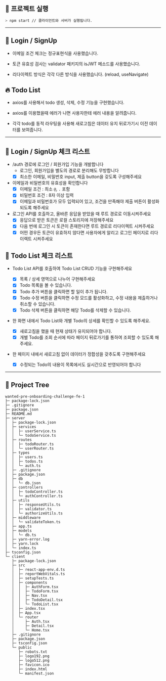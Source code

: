 ## 🎉 프로젝트 실행

```bash
> npm start // 클라이언트와 서버가 실행됩니다.
```

---

## 🚀 Login / SignUp

- 이메일 조건 체크는 정규표현식을 사용했습니다.

- 토큰 유효성 검사는 validator 패키지의 isJWT 메소드를 사용했습니다.

- 리다이렉트 방식은 각각 다른 방식을 사용했습니다. (reload, useNavigate)

## 🔥 Todo List

- axios를 사용해서 todo 생성, 삭제, 수정 기능을 구현했습니다.

- axios를 이용했을때 에러가 나면 사용자한테 에러 내용을 알려줍니다.

- 각각 todo를 동적 라우팅을 사용해 새로고침은 데이터 유지 뒤로가기시 이전 데이터를 보여줍니다.

---

## 📝 Login / SignUp 체크 리스트

- /auth 경로에 로그인 / 회원가입 기능을 개발합니다
  - 로그인, 회원가입을 별도의 경로로 분리해도 무방합니다
  - [x] 최소한 이메일, 비밀번호 input, 제출 button을 갖도록 구성해주세요
- 이메일과 비밀번호의 유효성을 확인합니다
  - [x] 이메일 조건 : 최소 `@`, `.` 포함
  - [x] 비밀번호 조건 : 8자 이상 입력
  - [x] 이메일과 비밀번호가 모두 입력되어 있고, 조건을 만족해야 제출 버튼이 활성화 되도록 해주세요
- 로그인 API를 호출하고, 올바른 응답을 받았을 때 루트 경로로 이동시켜주세요
  - [x] 응답으로 받은 토큰은 로컬 스토리지에 저장해주세요
  - [x] 다음 번에 로그인 시 토큰이 존재한다면 루트 경로로 리다이렉트 시켜주세요
  - [x] 어떤 경우든 토큰이 유효하지 않다면 사용자에게 알리고 로그인 페이지로 리다이렉트 시켜주세요

## 📝 Todo List 체크 리스트

- Todo List API를 호출하여 Todo List CRUD 기능을 구현해주세요
  - [x] 목록 / 상세 영역으로 나누어 구현해주세요
  - [x] Todo 목록을 볼 수 있습니다.
  - [x] Todo 추가 버튼을 클릭하면 할 일이 추가 됩니다.
  - [x] Todo 수정 버튼을 클릭하면 수정 모드를 활성화하고, 수정 내용을 제출하거나 취소할 수 있습니다.
  - [x] Todo 삭제 버튼을 클릭하면 해당 Todo를 삭제할 수 있습니다.
- 한 화면 내에서 Todo List와 개별 Todo의 상세를 확인할 수 있도록 해주세요.
  - [x] 새로고침을 했을 때 현재 상태가 유지되어야 합니다.
  - [x] 개별 Todo를 조회 순서에 따라 페이지 뒤로가기를 통하여 조회할 수 있도록 해주세요.
- 한 페이지 내에서 새로고침 없이 데이터가 정합성을 갖추도록 구현해주세요

  - [x] 수정되는 Todo의 내용이 목록에서도 실시간으로 반영되어야 합니다

---

## 🎄 Project Tree

```
wanted-pre-onboarding-challenge-fe-1
├─ package-lock.json
├─ .gitignore
├─ package.json
├─ README.md
├─ server
│  ├─ package-lock.json
│  ├─ services
│  │  ├─ userService.ts
│  │  └─ todoService.ts
│  ├─ routes
│  │  ├─ todoRouter.ts
│  │  └─ userRouter.ts
│  ├─ types
│  │  ├─ users.ts
│  │  ├─ todos.ts
│  │  └─ auth.ts
│  ├─ .gitignore
│  ├─ package.json
│  ├─ db
│  │  └─ db.json
│  ├─ controllers
│  │  ├─ todoController.ts
│  │  └─ authController.ts
│  ├─ utils
│  │  ├─ responseUtils.ts
│  │  ├─ validator.ts
│  │  └─ authorizeUtils.ts
│  ├─ middleware
│  │  └─ validateToken.ts
│  ├─ app.ts
│  ├─ models
│  │  └─ db.ts
│  ├─ yarn-error.log
│  ├─ yarn.lock
│  └─ index.ts
├─ tsconfig.json
└─ client
   ├─ package-lock.json
   ├─ src
   │  ├─ react-app-env.d.ts
   │  ├─ reportWebVitals.ts
   │  ├─ setupTests.ts
   │  ├─ components
   │  │  ├─ AuthForm.tsx
   │  │  ├─ TodoForm.tsx
   │  │  ├─ Nav.tsx
   │  │  ├─ TodoDetail.tsx
   │  │  └─ TodoList.tsx
   │  ├─ index.tsx
   │  ├─ App.tsx
   │  └─ router
   │     ├─ Auth.tsx
   │     ├─ Detail.tsx
   │     └─ Home.tsx
   ├─ .gitignore
   ├─ package.json
   ├─ tsconfig.json
   └─ public
      ├─ robots.txt
      ├─ logo192.png
      ├─ logo512.png
      ├─ favicon.ico
      ├─ index.html
      └─ manifest.json

```
